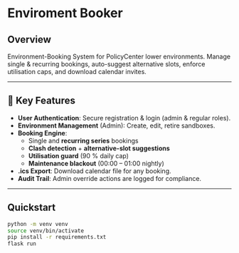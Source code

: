 # Enviroment Booker

## Overview
Environment-Booking System for PolicyCenter lower environments.
Manage single & recurring bookings, auto-suggest alternative slots, enforce utilisation caps, and download calendar invites.

---

## 📌 Key Features

- **User Authentication**: Secure registration & login (admin & regular roles).  
- **Environment Management** (Admin): Create, edit, retire sandboxes.  
- **Booking Engine**:  
  - Single and **recurring series** bookings  
  - **Clash detection** + **alternative-slot suggestions**  
  - **Utilisation guard** (90 % daily cap)  
  - **Maintenance blackout** (00:00 – 01:00 nightly)  
- **.ics Export**: Download calendar file for any booking.  
- **Audit Trail**: Admin override actions are logged for compliance.

---

## Quickstart
```bash
python -m venv venv
source venv/bin/activate
pip install -r requirements.txt
flask run

